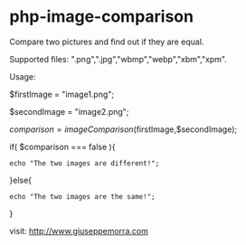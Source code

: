 # php-image-comparison
Compare two pictures and find out if they are equal.

Supported files: ".png",".jpg","wbmp","webp","xbm","xpm".

Usage:

$firstImage = "image1.png";

$secondImage = "image2.png";

$comparison = imageComparison($firstImage,$secondImage);

if( $comparison === false ){

    echo "The two images are different!";
    
}else{

    echo "The two images are the same!";
    
}

visit: http://www.giuseppemorra.com
